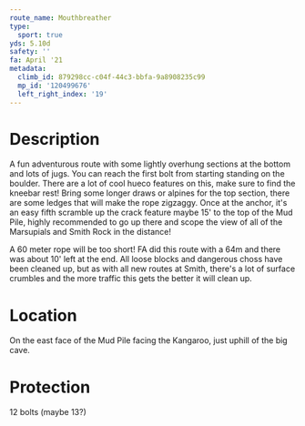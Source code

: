 ```yaml
---
route_name: Mouthbreather
type:
  sport: true
yds: 5.10d
safety: ''
fa: April '21
metadata:
  climb_id: 879298cc-c04f-44c3-bbfa-9a8908235c99
  mp_id: '120499676'
  left_right_index: '19'
---
```

# Description
A fun adventurous route with some lightly overhung sections at the bottom and lots of jugs. You can reach the first bolt from starting standing on the boulder. There are a lot of cool hueco features on this, make sure to find the kneebar rest! Bring some longer draws or alpines for the top section, there are some ledges that will make the rope zigzaggy. Once at the anchor, it's an easy fifth scramble up the crack feature maybe 15' to the top of the Mud Pile, highly recommended to go up there and scope the view of all of the Marsupials and Smith Rock in the distance!

A 60 meter rope will be too short! FA did this route with a 64m and there was about 10' left at the end. All loose blocks and dangerous choss have been cleaned up, but as with all new routes at Smith, there's a lot of surface crumbles and the more traffic this gets the better it will clean up.

# Location
On the east face of the Mud Pile facing the Kangaroo, just uphill of the big cave.

# Protection
12 bolts (maybe 13?)
